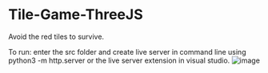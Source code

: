 # Tile-Game-ThreeJS
Avoid the red tiles to survive.

To run:
enter the src folder
and create live server in command line using python3 -m http.server <port> or the live server extension in visual studio.
  ![image](https://user-images.githubusercontent.com/115121084/197647740-9abf0dad-4cab-4662-a1e3-9e1af875f151.png)
